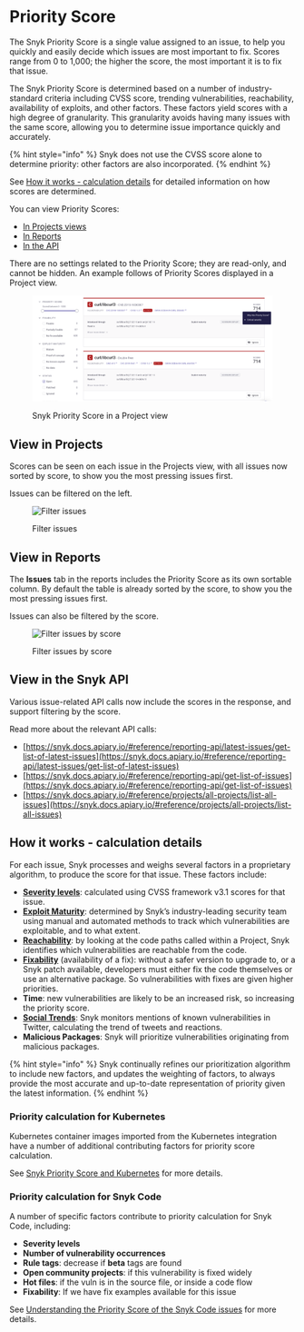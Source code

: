 # Priority Score

The Snyk Priority Score is a single value assigned to an issue, to help you quickly and easily decide which issues are most important to fix. Scores range from 0 to 1,000; the higher the score, the most important it is to fix that issue.

The Snyk Priority Score is determined based on a number of industry-standard criteria including CVSS score, trending vulnerabilities, reachability, availability of exploits, and other factors. These factors yield scores with a high degree of granularity. This granularity avoids having many issues with the same score, allowing you to determine issue importance quickly and accurately.

{% hint style="info" %}
Snyk does not use the CVSS score alone to determine priority: other factors are also incorporated.
{% endhint %}

See [How it works - calculation details](priority-score.md#how-it-works-calculation-details) for detailed information on how scores are determined.

You can view Priority Scores:

* [In Projects views](priority-score.md#view-in-projects)
* [In Reports](priority-score.md#view-in-reports)
* [In the API](priority-score.md#view-in-the-snyk-api)

There are no settings related to the Priority Score; they are read-only, and cannot be hidden. An example follows of Priority Scores displayed in a Project view.

<div align="left">

<figure><img src="../../.gitbook/assets/image (121) (1) (1) (1) (1) (1) (1) (1) (1) (1) (1).png" alt="Snyk Priority Score in a Project view"><figcaption><p>Snyk Priority Score in a Project view</p></figcaption></figure>

</div>

## View in Projects

Scores can be seen on each issue in the Projects view, with all issues now sorted by score, to show you the most pressing issues first.

Issues can be filtered on the left.

<figure><img src="../../.gitbook/assets/screen_shot_2021-07-14_at_1.41.24_pm.png" alt="Filter issues"><figcaption><p>Filter issues</p></figcaption></figure>

## View in Reports

The **Issues** tab in the reports includes the Priority Score as its own sortable column. By default the table is already sorted by the score, to show you the most pressing issues first.

Issues can also be filtered by the score.

<figure><img src="../../.gitbook/assets/screen_shot_2021-07-14_at_1.43.32_pm.png" alt="Filter issues by score"><figcaption><p>Filter issues by score</p></figcaption></figure>

## View in the Snyk API

Various issue-related API calls now include the scores in the response, and support filtering by the score.

Read more about the relevant API calls:

* [https://snyk.docs.apiary.io/#reference/reporting-api/latest-issues/get-list-of-latest-issues](https://snyk.docs.apiary.io/#reference/reporting-api/latest-issues/get-list-of-latest-issues)
* [https://snyk.docs.apiary.io/#reference/reporting-api/get-list-of-issues](https://snyk.docs.apiary.io/#reference/reporting-api/get-list-of-issues)
* [https://snyk.docs.apiary.io/#reference/projects/all-projects/list-all-issues](https://snyk.docs.apiary.io/#reference/projects/all-projects/list-all-issues)

## How it works - calculation details

For each issue, Snyk processes and weighs several factors in a proprietary algorithm, to produce the score for that issue. These factors include:

* [**Severity levels**](severity-levels.md): calculated using CVSS framework v3.1 scores for that issue.
* [**Exploit Maturity**](https://snyk.io/blog/whats-so-wild-about-exploits-in-the-wild-and-how-can-we-prioritize-accordingly/): determined by Snyk’s industry-leading security team using manual and automated methods to track which vulnerabilities are exploitable, and to what extent.
* [**Reachability**](reachable-vulnerabilities.md): by looking at the code paths called within a Project, Snyk identifies which vulnerabilities are reachable from the code.
* [**Fixability**](../../scan-application-code/snyk-open-source/starting-to-fix-vulnerabilities/vulnerability-fix-types.md) (availability of a fix): without a safer version to upgrade to, or a Snyk patch available, developers must either fix the code themselves or use an alternative package. So vulnerabilities with fixes are given higher priorities.
* **Time**: new vulnerabilities are likely to be an increased risk, so increasing the priority score.
* [**Social Trends**](prioritize-by-social-trends.md): Snyk monitors mentions of known vulnerabilities in Twitter, calculating the trend of tweets and reactions.
* **Malicious Packages**: Snyk will prioritize vulnerabilities originating from malicious packages.

{% hint style="info" %}
Snyk continually refines our prioritization algorithm to include new factors, and updates the weighting of factors, to always provide the most accurate and up-to-date representation of priority given the latest information.
{% endhint %}

### Priority calculation for Kubernetes

Kubernetes container images imported from the Kubernetes integration have a number of additional contributing factors for priority score calculation.

See [Snyk Priority Score and Kubernetes](../../scan-containers/kubernetes-workload-and-image-scanning/kubernetes-integration-ui-explained/snyk-priority-score-and-kubernetes.md) for more details.

### Priority calculation for Snyk Code

A number of specific factors contribute to priority calculation for Snyk Code, including:

* **Severity levels**
* **Number of vulnerability occurrences**
* **Rule tags**: decrease if **beta** tags are found
* **Open community projects**: if this vulnerability is fixed widely
* **Hot files**: if the vuln is in the source file, or inside a code flow
* **Fixability**: If we have fix examples available for this issue

See [Understanding the Priority Score of the Snyk Code issues](../../scan-application-code/snyk-code/exploring-and-working-with-snyk-code-results-in-the-web-ui/understanding-the-priority-score-of-snyk-code-issues.md) for more details.
